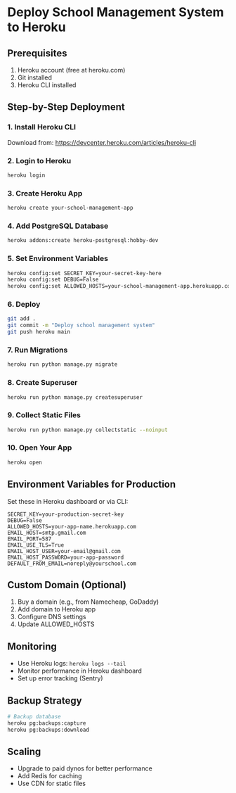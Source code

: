 # Deploy School Management System to Heroku

## Prerequisites
1. Heroku account (free at heroku.com)
2. Git installed
3. Heroku CLI installed

## Step-by-Step Deployment

### 1. Install Heroku CLI
Download from: https://devcenter.heroku.com/articles/heroku-cli

### 2. Login to Heroku
```bash
heroku login
```

### 3. Create Heroku App
```bash
heroku create your-school-management-app
```

### 4. Add PostgreSQL Database
```bash
heroku addons:create heroku-postgresql:hobby-dev
```

### 5. Set Environment Variables
```bash
heroku config:set SECRET_KEY=your-secret-key-here
heroku config:set DEBUG=False
heroku config:set ALLOWED_HOSTS=your-school-management-app.herokuapp.com
```

### 6. Deploy
```bash
git add .
git commit -m "Deploy school management system"
git push heroku main
```

### 7. Run Migrations
```bash
heroku run python manage.py migrate
```

### 8. Create Superuser
```bash
heroku run python manage.py createsuperuser
```

### 9. Collect Static Files
```bash
heroku run python manage.py collectstatic --noinput
```

### 10. Open Your App
```bash
heroku open
```

## Environment Variables for Production
Set these in Heroku dashboard or via CLI:

```
SECRET_KEY=your-production-secret-key
DEBUG=False
ALLOWED_HOSTS=your-app-name.herokuapp.com
EMAIL_HOST=smtp.gmail.com
EMAIL_PORT=587
EMAIL_USE_TLS=True
EMAIL_HOST_USER=your-email@gmail.com
EMAIL_HOST_PASSWORD=your-app-password
DEFAULT_FROM_EMAIL=noreply@yourschool.com
```

## Custom Domain (Optional)
1. Buy a domain (e.g., from Namecheap, GoDaddy)
2. Add domain to Heroku app
3. Configure DNS settings
4. Update ALLOWED_HOSTS

## Monitoring
- Use Heroku logs: `heroku logs --tail`
- Monitor performance in Heroku dashboard
- Set up error tracking (Sentry)

## Backup Strategy
```bash
# Backup database
heroku pg:backups:capture
heroku pg:backups:download
```

## Scaling
- Upgrade to paid dynos for better performance
- Add Redis for caching
- Use CDN for static files

